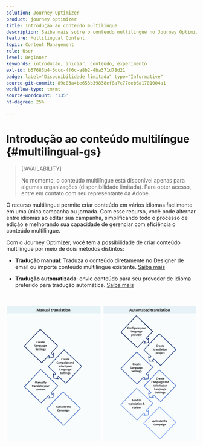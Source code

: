 ```yaml
---
solution: Journey Optimizer
product: journey optimizer
title: Introdução ao conteúdo multilíngue
description: Saiba mais sobre o conteúdo multilíngue no Journey Optimizer
feature: Multilingual Content
topic: Content Management
role: User
level: Beginner
keywords: introdução, iniciar, conteúdo, experimento
exl-id: b57683b4-6dcc-4f6c-a8b2-4ba371d78d21
badge: label="Disponibilidade limitada" type="Informative"
source-git-commit: 89c03a4be653b39838ef8a7c77deb6a1781004a1
workflow-type: tm+mt
source-wordcount: '135'
ht-degree: 25%

---
```


# Introdução ao conteúdo multilíngue {#multilingual-gs}

>[!AVAILABILITY]
>
>No momento, o conteúdo multilíngue está disponível apenas para algumas organizações (disponibilidade limitada). Para obter acesso, entre em contato com seu representante da Adobe.

O recurso multilíngue permite criar conteúdo em vários idiomas facilmente em uma única campanha ou jornada. Com esse recurso, você pode alternar entre idiomas ao editar sua campanha, simplificando todo o processo de edição e melhorando sua capacidade de gerenciar com eficiência o conteúdo multilíngue.

Com o Journey Optimizer, você tem a possibilidade de criar conteúdo multilíngue por meio de dois métodos distintos:

* **Tradução manual**: Traduza o conteúdo diretamente no Designer de email ou importe conteúdo multilíngue existente. [Saiba mais](multilingual-manual.md)

* **Tradução automatizada**: envie conteúdo para seu provedor de idioma preferido para tradução automática. [Saiba mais](multilingual-automated.md)

</br>

![](assets/translation_schema.png)
